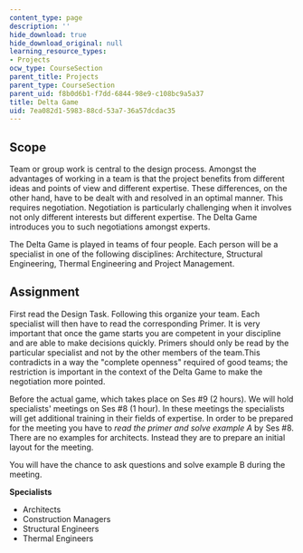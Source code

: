```yaml
---
content_type: page
description: ''
hide_download: true
hide_download_original: null
learning_resource_types:
- Projects
ocw_type: CourseSection
parent_title: Projects
parent_type: CourseSection
parent_uid: f8b0d6b1-f7dd-6844-98e9-c108bc9a5a37
title: Delta Game
uid: 7ea082d1-5983-88cd-53a7-36a57dcdac35
---
```


Scope
-----

Team or group work is central to the design process. Amongst the advantages of working in a team is that the project benefits from different ideas and points of view and different expertise. These differences, on the other hand, have to be dealt with and resolved in an optimal manner. This requires negotiation. Negotiation is particularly challenging when it involves not only different interests but different expertise. The Delta Game introduces you to such negotiations amongst experts.

The Delta Game is played in teams of four people. Each person will be a specialist in one of the following disciplines: Architecture, Structural Engineering, Thermal Engineering and Project Management.

Assignment
----------

First read the Design Task. Following this organize your team. Each specialist will then have to read the corresponding Primer. It is very important that once the game starts you are competent in your discipline and are able to make decisions quickly. Primers should only be read by the particular specialist and not by the other members of the team.This contradicts in a way the "complete openness" required of good teams; the restriction is important in the context of the Delta Game to make the negotiation more pointed.

Before the actual game, which takes place on Ses #9 (2 hours). We will hold specialists' meetings on Ses #8 (1 hour). In these meetings the specialists will get additional training in their fields of expertise. In order to be prepared for the meeting you have to _read the primer and solve example A_ by Ses #8. There are no examples for architects. Instead they are to prepare an initial layout for the meeting.

You will have the chance to ask questions and solve example B during the meeting.

**Specialists**

*   Architects
*   Construction Managers
*   Structural Engineers
*   Thermal Engineers